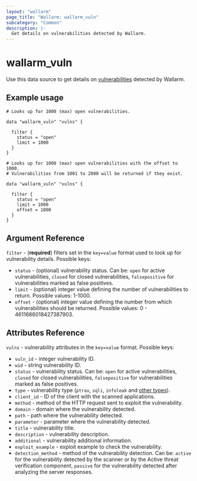 ```yaml
---
layout: "wallarm"
page_title: "Wallarm: wallarm_vuln"
subcategory: "Common"
description: |-
  Get details on vulnerabilities detected by Wallarm.
---
```


# wallarm_vuln

Use this data source to get details on [vulnerabilities][1] detected by  Wallarm.

## Example usage

```hcl
# Looks up for 1000 (max) open vulnerabilities.

data "wallarm_vuln" "vulns" {

  filter {
    status = "open"
    limit = 1000
  }
}
```

```hcl
# Looks up for 1000 (max) open vulnerabilities with the offset to 1000.
# Vulnerabilities from 1001 to 2000 will be returned if they exist.

data "wallarm_vuln" "vulns" {

  filter {
    status = "open"
    limit = 1000
    offset = 1000
  }
}
```

## Argument Reference

`filter` - (**required**) filters set in the `key=value` format used to look up for vulnerability details. Possible keys:

- `status` - (optional) vulnerability status. Can be: `open` for active vulnerabilities, `closed` for closed vulnerabilities, `falsepositive` for vulnerabilities marked as false positives.
- `limit` - (optional) integer value defining the number of vulnerabilities to return. Possible values: 1-1000.
- `offset` - (optional) integer value defining the number from which vulnerabilities should be returned. Possible values: 0 - 4611686018427387903.

## Attributes Reference

`vulns` - vulnerability attributes in the `key=value` format. Possible keys:

- `vuln_id` - integer vulnerability ID.
- `wid` - string vulnerability ID.
- `status` - vulnerability status. Can be: `open` for active vulnerabilities, `closed` for closed vulnerabilities, `falsepositive` for vulnerabilities marked as false positives.
- `type` - vulnerability type (`ptrav`, `sqli`, `infoleak` and [other types][2]).
- `client_id` - ID of the client with the scanned applications.
- `method` - method of the HTTP request sent to exploit the vulnerability. 
- `domain` - domain where the vulnerability detected.
- `path` - path where the vulnerability detected.
- `parameter` - parameter where the vulnerability detected.
- `title` - vulnerability title.
- `description` - vulnerability description.
- `additional` - vulnerability additional information.
- `exploit_example` - exploit example to check the vulnerability.
- `detection_method` - method of the vulnerability detection. Can be: `active` for the vulnerability detected by the scanner or by the Active threat verification component, `passive` for the vulnerability detected after analyzing the server responses.

[1]: https://docs.wallarm.com/user-guides/vulnerabilities/check-vuln/
[2]: https://docs.wallarm.com/attacks-vulns-list/
